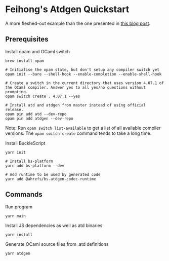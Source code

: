 # Feihong's Atdgen Quickstart

A more fleshed-out example than the one presented in [this blog post](https://tech.ahrefs.com/getting-started-with-atdgen-and-bucklescript-1f3a14004081).

## Prerequisites

Install opam and OCaml switch

    brew install opam

    # Initialise the opam state, but don't setup any compiler switch yet
    opam init --bare --shell-hook --enable-completion --enable-shell-hook

    # Create a switch in the current directory that uses version 4.07.1 of the OCaml compiler. Answer yes to all yes/no questions without prompting.
    opam switch create . 4.07.1 --yes

    # Install atd and atdgen from master instead of using official release.
    opam pin add atd --dev-repo
    opam pin add atdgen --dev-repo

Note: Run `opam switch list-available` to get a list of all available compiler versions. The `opam switch create` command tends to take a long time.

Install BuckleScript

    yarn init

    # Install bs-platform
    yarn add bs-platform --dev

    # Add runtime to be used by generated code
    yarn add @ahrefs/bs-atdgen-codec-runtime

## Commands

Run program

    yarn main

Install JS dependencies as well as atd binaries

    yarn install

Generate OCaml source files from .atd definitions

    yarn atdgen
